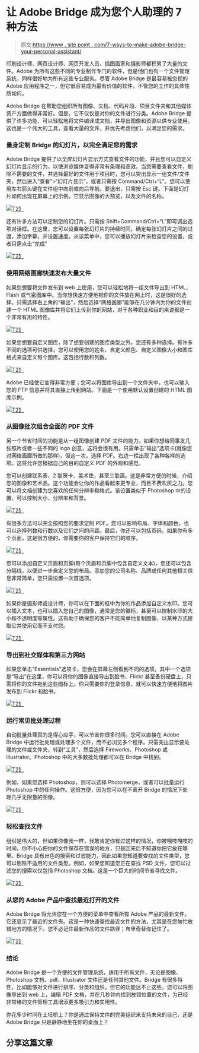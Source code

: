 # 让 Adobe Bridge 成为您个人助理的 7 种方法

> 原文:[https://www . site point . com/7-ways-to-make-adobe-bridge-your-personal-assistant/](https://www.sitepoint.com/7-ways-to-make-adobe-bridge-your-personal-assistant/)

印刷设计师、网页设计师、网页开发人员、插图画家和摄影师都积累了大量的文件。Adobe 为所有这些不同的专业制作专门的软件，但是他们也有一个文件管理系统，同样很好地为所有这些专业服务。尽管 Adobe Bridge 是最容易被忽视的 Adobe 应用程序之一，但它很容易成为最有价值的软件，不管您的工作的具体性质如何。

Adobe Bridge 在帮助您组织所有图像、文档、代码片段、项目文件夹和其他媒体资产方面做得非常好。但是，它不仅仅是对你的文件进行分类。Adobe Bridge 提供了许多功能，可以轻松地将文件编译成文档，并导出图像和资源以供专业使用。这也是一个伟大的工具，查看大量的文件，并优先考虑他们，以满足您的需求。

### 量身定制 Bridge 的幻灯片，以完全满足您的需求

Adobe Bridge 提供了以全屏幻灯片显示方式查看文件的功能，并且您可以自定义幻灯片显示的行为，以使浏览媒体变得非常有条理和高效。当您需要查看文件，剔除不需要的文件，并选择最好的文件用于项目时，您可以突出显示一组文件/文件夹，然后进入“查看”>“幻灯片显示”，或者只需按 Command/Ctrl+“L”。您可以使用左右箭头键在文件组中向前或向后导航。要退出，只需按 Esc 键。下面是幻灯片如何出现在屏幕上的示例。它显示图像的大预览，以及文件的名称。

[![](../Images/2d46e70766c5fc75cadf97695caf0017.png)T2】](https://www.sitepoint.com/wp-content/uploads/2012/06/Screen-shot-2012-06-26-at-9.32.07-PM.png)

还有许多方法可以定制您的幻灯片。只需按 Shift+Command/Ctrl+“L”即可调出选项对话框。在这里，您可以设置每张幻灯片的持续时间，确定每张幻灯片之间的过渡，添加字幕，并设置速度。从该菜单中，您可以播放幻灯片来检查您的设置，或者只需点击“完成”

[![](../Images/4b70031b82d961c2990ce59f0abe0757.png)T2】](https://www.sitepoint.com/wp-content/uploads/2012/06/Screen-shot-2012-06-24-at-10.41.29-PM.png)

### 使用网络画廊快速发布大量文件

如果您想要将文件发布到 web 上使用，您可以轻松地将一组文件导出到 HTML、Flash 或气密图库中。当你想快速方便地把你的文件放在网上时，这是很好的选择。只需选择右上角的“输出”，然后选择“网络画廊”能够在几分钟内为你的文件创建一个 HTML 图像库并将它们上传到你的网站，对于各种职业和目的来说都是一个非常有用的特性。

[![](../Images/0bcebf20941b1a5a3a8df707553a5a8c.png)T2】](https://www.sitepoint.com/wp-content/uploads/2012/06/Screen-shot-2012-06-24-at-10.53.54-PM.png)

如果您想要自定义图库，除了想要创建的图库类型之外，您还有多种选择。有许多不同的选项可供选择，您可以使用您的姓名、自定义颜色、自定义图像大小和图库格式来自定义每个图库。这包括行数和列数。

[![](../Images/79d6f80628a4dda9a442b4e780dae7ab.png)T2】](https://www.sitepoint.com/wp-content/uploads/2012/06/gallery-options.jpg)

Adobe 已经使它变得非常方便；您可以将图库导出到一个文件夹中，也可以输入您的 FTP 信息并将其直接上传到网站。下面是一个使用默认设置创建的 HTML 图库示例。

[![](../Images/3260d5df05d3b7d9dc54bb3e377bbd82.png)T2】](https://www.sitepoint.com/wp-content/uploads/2012/06/Screen-shot-2012-06-26-at-9.36.34-PM.png)

### 从图像批次组合全面的 PDF 文件

另一个节省时间的功能是从一组图像创建 PDF 文件的能力。如果你想给同事发几张照片或者一些不同的 logo 创意，这将会很有用。只需单击“输出”选项卡(就像您对网络画廊所做的那样)，但这一次，选择 PDF。右边一栏出现了各种各样的选项。这将允许您根据自己的目的自定义 PDF 的外观和感觉。

您可以创建联系表、2 联贺卡、美术垫，甚至三联画。这是非常方便的时候，介绍您的图像和艺术品。这个功能会让你的作品看起来更专业，而且不费吹灰之力。您可以将文档创建为您喜欢的任何分辨率和格式。该设置类似于 Photoshop 中的设置，可以控制大小、分辨率和背景。

[![](../Images/458859f1f859d6670a8e1ba2d5098099.png)T2】](https://www.sitepoint.com/wp-content/uploads/2012/06/Screen-shot-2012-06-24-at-11.56.16-PM.png)

有很多方法可以完全按照您的要求定制 PDF。您可以影响布局、字体和颜色，也可以选择列数和行数以及它们之间的间距。最后，你还可以包括页码，如果你有多个页面，这是很方便的，你需要你的客户保持它们的顺序。

[![](../Images/c61807afb9de108751fbc05d02e124ed.png)T2】](https://www.sitepoint.com/wp-content/uploads/2012/06/Screen-shot-2012-06-24-at-11.56.56-PM.png)

您可以添加自定义页眉和页脚(每个页眉和页脚中包含自定义文本)，您还可以包含分隔线，以便进一步自定义您的布局。添加您的公司名称、品牌或任何其他相关信息非常简单，您只需设置一次首选项。

[![](../Images/156c0c18112b9655d9298702f154539d.png)T2】](https://www.sitepoint.com/wp-content/uploads/2012/06/Screen-shot-2012-06-24-at-11.57.27-PM.png)

如果你是摄影师或设计师，你可以在下面的框中为你的作品添加自定义水印。您可以插入文本，也可以插入您自己的图像，通常是您的徽标，甚至可以控制水印的大小和不透明度等属性。这有助于确保您的客户不能简单地复制图像，以某种方式提取它并使用它而不支付您。

[![](../Images/9e002ae62651514d1909426473ee2e9a.png)T2】](https://www.sitepoint.com/wp-content/uploads/2012/06/Screen-shot-2012-06-24-at-11.58.02-PM.png)

### 导出到社交媒体和第三方网站

如果您单击“Essentials”选项卡，您会在屏幕左侧看到不同的选项。其中一个选项是“导出”在这里，你可以将你的图像直接导出到脸书、Flickr 甚至备份硬盘上，只需将你的文件拖到这些图标上。你只需要你的登录信息，就可以快速方便地将图片发布到 Flickr 和脸书。

[![](../Images/3279c08b086929582426ec64d3eed2ec.png)T2】](https://www.sitepoint.com/wp-content/uploads/2012/06/Screen-shot-2012-06-25-at-12.16.09-AM.png)

### 运行常见批处理过程

自动批量处理真的是得心应手，可以节省你很多时间。您可以直接在 Adobe Bridge 中运行批处理或处理多个文件，而不必浏览多个程序。只需突出显示要处理的文件或文件夹，转到“工具”，然后选择 Fireworks、Photoshop 或 Illustrator。Photoshop 中的大多数批处理都可以在 Bridge 中找到。

[![](../Images/68d95bd8fd9dd88c4590ee45d227cc8e.png)T2】](https://www.sitepoint.com/wp-content/uploads/2012/06/Screen-shot-2012-06-25-at-12.26.27-AM.png)

例如，如果您选择 Photoshop，则可以选择 Photomerge，或者可以批量运行 Photoshop 中的任何操作。这很方便，因为您可以在不离开 Bridge 的情况下处理几乎无限量的图像。

[![](../Images/60b091fe099b5a5c57197a84d1e3c6ed.png)T2】](https://www.sitepoint.com/wp-content/uploads/2012/06/Screen-shot-2012-06-25-at-12.26.40-AM.png)

### 轻松查找文件

组织是伟大的，但如果你像我一样，我敢肯定你有过这样的情况，你被嘎吱嘎吱的时间，你不小心把你的文件保存在错误的地方，只是回来后不知道你把它放在哪里。Bridge 具有出色的搜索和过滤能力，因此如果您知道要查找的文件类型，您可以剔除不适用的文件类型。例如，如果您知道您正在查找 PSD 文件，您可以过滤您的搜索以仅包括 Photoshop 文档。这是一个巨大的时间节省寻找文件。

[![](../Images/e371c86ac3b3eed3930b39783cb05c4a.png)T2】](https://www.sitepoint.com/wp-content/uploads/2012/06/Screen-shot-2012-06-25-at-12.39.59-AM.png)

### 从您的 Adobe 产品中查找最近打开的文件

Adobe Bridge 将允许您在一个方便的菜单中查看所有 Adobe 产品的最新文件。它还显示了最近的文件夹。这是一种快速查找最近文件的方法，尤其是在您匆忙放错地方的情况下。您不必记住最新作品的文件路径；布里奇替你记住了。

[![](../Images/e5e9ac01044f0e9ffb02748c97ecb7a6.png)T2】](https://www.sitepoint.com/wp-content/uploads/2012/06/Screen-shot-2012-06-26-at-9.23.35-PM.png)

### 结论

Adobe Bridge 是一个方便的文件管理系统，适用于所有文件，无论是图像、Photoshop 文档、pdf、Illustrator 文件还是任何其他文件。Bridge 有很多特性，比如能够对文件进行排序、分类和组织，但它的功能远不止这些。您可以将图像导出到 web 上，编辑 PDF 文档，并在几秒钟内找到放错位置的文件，为已经非常棒的文件管理工具增添更多吸引力和实用性。

你花多少时间在土坯桥上？你是通过保持文件的完美组织来支持未来的自己，还是 Adobe Bridge 只是静静地坐在你的桌面上？

## 分享这篇文章
